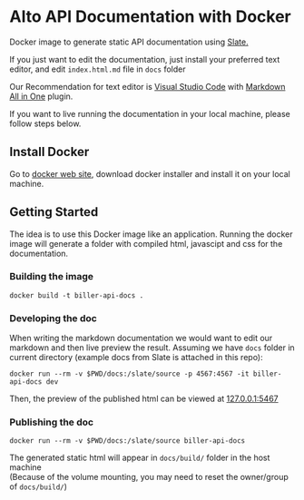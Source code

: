 # Alto API Documentation with Docker

Docker image to generate static API documentation using [Slate.](https://github.com/lord/slate)

If you just want to edit the documentation, just install your preferred text editor, and edit `index.html.md` file in `docs` folder 

Our Recommendation for text editor is [Visual Studio Code](https://code.visualstudio.com/download) with [Markdown All in One](https://marketplace.visualstudio.com/items?itemName=yzhang.markdown-all-in-one) plugin.

If you want to live running the documentation in your local machine, please follow steps below.

## Install Docker

Go to [docker web site](https://www.docker.com/get-started), download docker installer and install it on your local machine.

## Getting Started

The idea is to use this Docker image like an application. Running the docker image will generate a folder with compiled html, javascipt and css for the documentation.

### Building the image

```
docker build -t biller-api-docs .
```

### Developing the doc

When writing the markdown documentation we would want to edit our markdown and then live preview the result. Assuming we have `docs` folder in current directory (example docs from Slate is attached in this repo):

```
docker run --rm -v $PWD/docs:/slate/source -p 4567:4567 -it biller-api-docs dev
```

Then, the preview of the published html can be viewed at [127.0.0.1:5467](http://127.0.0.1:5467)

### Publishing the doc

```
docker run --rm -v $PWD/docs:/slate/source biller-api-docs
```

The generated static html will appear in `docs/build/` folder in the host machine  
(Because of the volume mounting, you may need to reset the owner/group of `docs/build/`)
